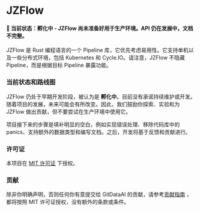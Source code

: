 # JZFlow

#### 🚧 当前状态：孵化中 - JZFlow 尚未准备好用于生产环境。API 仍在发展中，文档不完整。

JZFlow 是 Rust 编程语言的一个 Pipeline 库，它优先考虑易用性。它支持单机以及一些分布式环境，包括 Kubernetes 和 Cycle.IO。请注意，JZFlow 不隐藏 Pipeline，而是根据目标 Pipeline 暴露功能。

### 当前状态和路线图

JZFlow 仍处于早期开发阶段，被认为是 **孵化中**。目前没有承诺持续维护或开发。随着项目的发展，未来可能会有所改变。因此，我们鼓励你探索、实验和为 JZFlow 做出贡献，但不要尝试在生产环境中使用它。

项目接下来的步骤是填补明显的空白，例如实现错误处理、移除代码库中的 panics、支持额外的数据类型和编写文档。之后，开发将基于反馈和贡献进行。

### 许可证

本项目在 [MIT 许可证] 下授权。

[MIT 许可证]: LICENSE

### 贡献

除非你明确声明，否则任何你有意提交给 GitDataAI 的贡献，请参考[贡献指南](Contributing.md) ，都将按照 MIT 许可证授权，没有额外的条款或条件。
